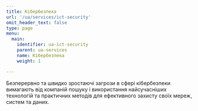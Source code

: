 ```yaml
---
title: Кібербезпека
url: '/ua/services/ict-security'
omit_header_text: false
type: page
menu:
  main:
    identifier: ua-ict-security
    parent: ua-services
    name: Кібербезпека
    weight: 1

---
```


Безперервно та швидко зростаючі загрози в сфері кібербезпеки вимагають від компаній пошуку і використання найсучасніших 
технологій та практичних методів для ефективного захисту своїх мереж, систем та даних.
